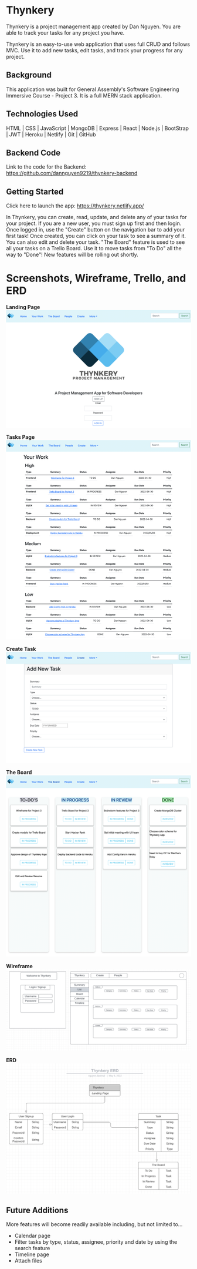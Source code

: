 # **Thynkery**

Thynkery is a project management app created by Dan Nguyen. You are able to track your tasks for any project you have.

Thynkery is an easy-to-use web application that uses full CRUD and follows MVC. Use it to add new tasks, edit tasks, and track your progress for any project.

## **Background**

This application was built for General Assembly's Software Engineering Immersive Course - Project 3. It is a full MERN stack application.

## **Technologies Used**

HTML | CSS | JavaScript | MongoDB | Express | React | Node.js | BootStrap | JWT | Heroku | Netlify | Git | GitHub

## **Backend Code**

Link to the code for the Backend: https://github.com/dannguyen9219/thynkery-backend

## **Getting Started**

Click here to launch the app: https://thynkery.netlify.app/

In Thynkery, you can create, read, update, and delete any of your tasks for your project. If you are a new user, you must sign up first and then login. Once logged in, use the "Create" button on the navigation bar to add your first task! Once created, you can click on your task to see a summary of it. You can also edit and delete your task. "The Board" feature is used to see all your tasks on a Trello Board. Use it to move tasks from "To Do" all the way to "Done"! New features will be rolling out shortly.

# **Screenshots, Wireframe, Trello, and ERD**

**Landing Page**
![front page](/public/thynkery-login.png)

**Tasks Page**
![task page](/public/thynkery-index.png)

**Create Task**
![create page](/public/thynkery-create.png)

**The Board**
![the board](/public/thynkery-board.png)

**Wireframe**
![wireframe](/public/thynkery-wireframe.png)

**ERD**
![erd](/public/thynkery-ERD.png)

## **Future Additions**

More features will become readily available including, but not limited to...

- Calendar page
- Filter tasks by type, status, assignee, priority and date by using the search feature
- Timeline page
- Attach files
